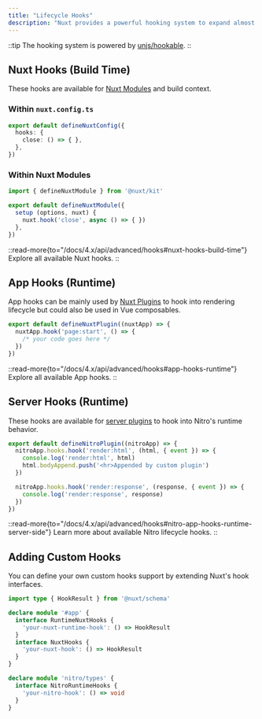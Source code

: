 ```yaml
---
title: "Lifecycle Hooks"
description: "Nuxt provides a powerful hooking system to expand almost every aspect using hooks."
---
```


::tip
The hooking system is powered by [unjs/hookable](https://github.com/unjs/hookable).
::

## Nuxt Hooks (Build Time)

These hooks are available for [Nuxt Modules](/docs/4.x/guide/going-further/modules) and build context.

### Within `nuxt.config.ts`

```ts [nuxt.config.ts]
export default defineNuxtConfig({
  hooks: {
    close: () => { },
  },
})
```

### Within Nuxt Modules

```js
import { defineNuxtModule } from '@nuxt/kit'

export default defineNuxtModule({
  setup (options, nuxt) {
    nuxt.hook('close', async () => { })
  },
})
```

::read-more{to="/docs/4.x/api/advanced/hooks#nuxt-hooks-build-time"}
Explore all available Nuxt hooks.
::

## App Hooks (Runtime)

App hooks can be mainly used by [Nuxt Plugins](/docs/4.x/guide/directory-structure/app/plugins) to hook into rendering lifecycle but could also be used in Vue composables.

```ts [app/plugins/test.ts]
export default defineNuxtPlugin((nuxtApp) => {
  nuxtApp.hook('page:start', () => {
    /* your code goes here */
  })
})
```

::read-more{to="/docs/4.x/api/advanced/hooks#app-hooks-runtime"}
Explore all available App hooks.
::

## Server Hooks (Runtime)

These hooks are available for [server plugins](/docs/4.x/guide/directory-structure/server#server-plugins) to hook into Nitro's runtime behavior.

```ts [~/server/plugins/test.ts]
export default defineNitroPlugin((nitroApp) => {
  nitroApp.hooks.hook('render:html', (html, { event }) => {
    console.log('render:html', html)
    html.bodyAppend.push('<hr>Appended by custom plugin')
  })

  nitroApp.hooks.hook('render:response', (response, { event }) => {
    console.log('render:response', response)
  })
})
```

::read-more{to="/docs/4.x/api/advanced/hooks#nitro-app-hooks-runtime-server-side"}
Learn more about available Nitro lifecycle hooks.
::

## Adding Custom Hooks

You can define your own custom hooks support by extending Nuxt's hook interfaces.

```ts
import type { HookResult } from '@nuxt/schema'

declare module '#app' {
  interface RuntimeNuxtHooks {
    'your-nuxt-runtime-hook': () => HookResult
  }
  interface NuxtHooks {
    'your-nuxt-hook': () => HookResult
  }
}

declare module 'nitro/types' {
  interface NitroRuntimeHooks {
    'your-nitro-hook': () => void
  }
}
```
